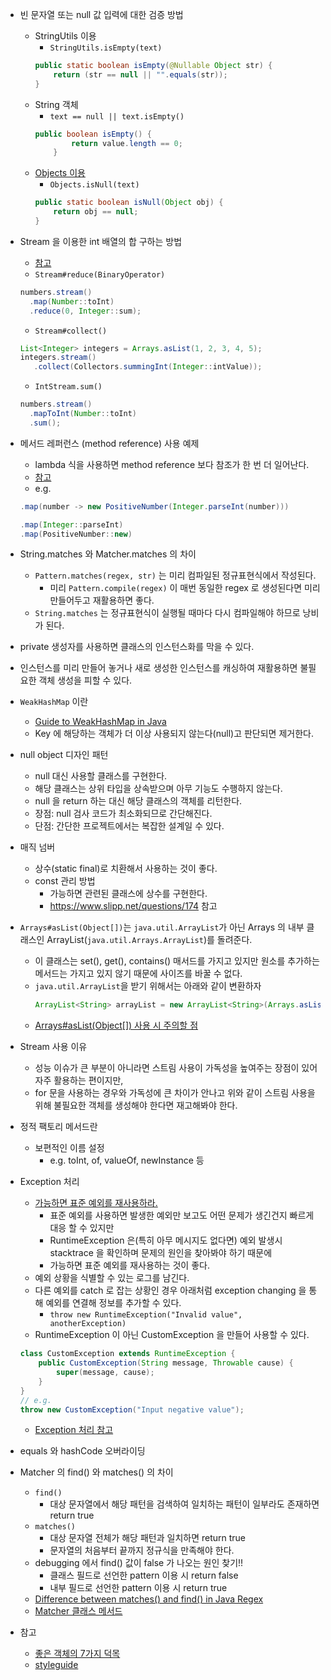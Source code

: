 - 빈 문자열 또는 null 값 입력에 대한 검증 방법 
    - StringUtils 이용
        - `StringUtils.isEmpty(text)`
        ```java
        public static boolean isEmpty(@Nullable Object str) {
            return (str == null || "".equals(str));
        }
        ```
    - String 객체
        - `text == null || text.isEmpty()`
        ```java
        public boolean isEmpty() {
                return value.length == 0;
            }
        ```
    - [Objects 이용](https://multifrontgarden.tistory.com/205)
        - `Objects.isNull(text)`
        ```java
        public static boolean isNull(Object obj) {
            return obj == null;
        }
        ```
    
- Stream 을 이용한 int 배열의 합 구하는 방법  
    - [참고](https://www.baeldung.com/java-stream-sum)
    - `Stream#reduce(BinaryOperator)`
    ```java
    numbers.stream()
      .map(Number::toInt)
      .reduce(0, Integer::sum);
    ```
    - `Stream#collect()`
    ```java
    List<Integer> integers = Arrays.asList(1, 2, 3, 4, 5);
    integers.stream()
       .collect(Collectors.summingInt(Integer::intValue));
    ```
    - `IntStream.sum()`
    ```java
    numbers.stream()
      .mapToInt(Number::toInt)
      .sum();
    ```
    
- 메서드 레퍼런스 (method reference) 사용 예제
    - lambda 식을 사용하면 method reference 보다 참조가 한 번 더 일어난다.
    - [참고](https://softwareengineering.stackexchange.com/questions/277473/is-there-a-performance-benefit-to-using-the-method-reference-syntax-instead-of-l)
    - e.g.
    ```java
    .map(number -> new PositiveNumber(Integer.parseInt(number)))
    ```
    ```java
    .map(Integer::parseInt)
    .map(PositiveNumber::new)
    ```

- String.matches 와 Matcher.matches 의 차이
    - `Pattern.matches(regex, str)` 는 미리 컴파일된 정규표현식에서 작성된다.
        - 미리 `Pattern.compile(regex)` 이 매번 동일한 regex 로 생성된다면 미리 만들어두고 재활용하면 좋다.
    - `String.matches` 는 정규표현식이 실행될 때마다 다시 컴파일해야 하므로 낭비가 된다.

- private 생성자를 사용하면 클래스의 인스턴스화를 막을 수 있다.

- 인스턴스를 미리 만들어 놓거나 새로 생성한 인스턴스를 캐싱하여 재활용하면 불필요한 객체 생성을 피할 수 있다.

- `WeakHashMap` 이란 
    - [Guide to WeakHashMap in Java](https://www.baeldung.com/java-weakhashmap)
    - Key 에 해당하는 객체가 더 이상 사용되지 않는다(null)고 판단되면 제거한다. 

- null object 디자인 패턴
    - null 대신 사용할 클래스를 구현한다.
    - 해당 클래스는 상위 타입을 상속받으며 아무 기능도 수행하지 않는다.
    - null 을 return 하는 대신 해당 클래스의 객체를 리턴한다.
    - 장점: null 검사 코드가 최소화되므로 간단해진다.
    - 단점: 간단한 프로젝트에서는 복잡한 설계일 수 있다.

- 매직 넘버
    - 상수(static final)로 치환해서 사용하는 것이 좋다.
    - const 관리 방법
        - 가능하면 관련된 클래스에 상수를 구현한다.
        - https://www.slipp.net/questions/174 참고 
    
- `Arrays#asList(Object[])`는 `java.util.ArrayList`가 아닌 Arrays 의 내부 클래스인 ArrayList(`java.util.Arrays.ArrayList`)를 돌려준다.
    - 이 클래스는 set(), get(), contains() 매서드를 가지고 있지만 원소를 추가하는 메서드는 가지고 있지 않기 때문에 사이즈를 바꿀 수 없다. 
    - `java.util.ArrayList`을 받기 위해서는 아래와 같이 변환하자
        ```java
        ArrayList<String> arrayList = new ArrayList<String>(Arrays.asList(arr));
        ```
    - [Arrays#asList(Object[]) 사용 시 주의할 점](https://bestalign.github.io/2015/08/31/top-10-mistakes-java-developers-make-1/)
    
- Stream 사용 이유
    - 성능 이슈가 큰 부분이 아니라면 스트림 사용이 가독성을 높여주는 장점이 있어 자주 활용하는 편이지만, 
    - for 문을 사용하는 경우와 가독성에 큰 차이가 안나고 위와 같이 스트림 사용을 위해 불필요한 객체를 생성해야 한다면 재고해봐야 한다.
    
- 정적 팩토리 메서드란
    - 보편적인 이름 설정 
        - e.g. toInt, of, valueOf, newInstance 등 
        
- Exception 처리 
    - [가능하면 표준 예외를 재사용하라.](https://jaehun2841.github.io/2019/03/10/effective-java-item72/#%EC%84%9C%EB%A1%A0)
        - 표준 예외를 사용하면 발생한 예외만 보고도 어떤 문제가 생긴건지 빠르게 대응 할 수 있지만 
        - RuntimeException 은(특히 아무 메시지도 없다면) 예외 발생시 stacktrace 을 확인하며 문제의 원인을 찾아봐야 하기 때문에 
        - 가능하면 표준 예외를 재사용하는 것이 좋다.
    - 예외 상황을 식별할 수 있는 로그를 남긴다.
    - 다른 예외를 catch 로 잡는 상황인 경우 아래처럼 exception changing 을 통해 예외를 연결해 정보를 추가할 수 있다.
        - `throw new RuntimeException("Invalid value", anotherException)`
    - RuntimeException 이 아닌 CustomException 을 만들어 사용할 수 있다.
    ```java
    class CustomException extends RuntimeException {
        public CustomException(String message, Throwable cause) {
            super(message, cause);
        }
    }
    // e.g.
    throw new CustomException("Input negative value");
    ```
    - [Exception 처리 참고](https://www.slipp.net/questions/350) 

- equals 와 hashCode 오버라이딩

- Matcher 의 find() 와 matches() 의 차이
    - `find()`
        - 대상 문자열에서 해당 패턴을 검색하여 일치하는 패턴이 일부라도 존재하면 return true
    - `matches()`
        - 대상 문자열 전체가 해당 패턴과 일치하면 return true
        - 문자열의 처음부터 끝까지 정규식을 만족해야 한다.
    - debugging 에서 find() 값이 false 가 나오는 원인 찾기!!
        - 클래스 필드로 선언한 pattern 이용 시 return false
        - 내부 필드로 선언한 pattern 이용 시 return true
    - [Difference between matches() and find() in Java Regex](https://www.tutorialspoint.com/Difference-between-matches-and-find-in-Java-Regex)
    - [Matcher 클래스 메서드](https://enterkey.tistory.com/353)
    
- 참고
    - [좋은 객체의 7가지 덕목](https://codingnuri.com/seven-virtues-of-good-object/)
    - [styleguide](http://cr.openjdk.java.net/~alundblad/styleguide/index-v6.html#toc-modifiers)
